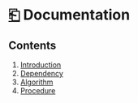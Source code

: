 # [⎗](../README.md) Documentation

## Contents

1. [Introduction](./introduction/README.md)
2. [Dependency](./dependency/README.md)
3. [Algorithm](./algorithm/README.md)
4. [Procedure](./procedure/README.md)
